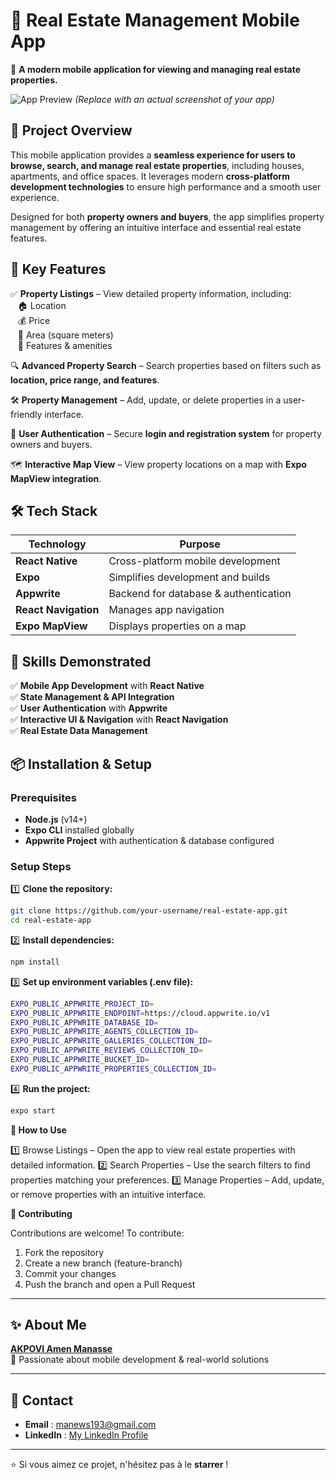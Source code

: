 # 🏡 Real Estate Management Mobile App  

📱 **A modern mobile application for viewing and managing real estate properties.**  

![App Preview](./screenshots/app_preview.png) *(Replace with an actual screenshot of your app)*  

## 🚀 Project Overview  

This mobile application provides a **seamless experience for users to browse, search, and manage real estate properties**, including houses, apartments, and office spaces. It leverages modern **cross-platform development technologies** to ensure high performance and a smooth user experience.  

Designed for both **property owners and buyers**, the app simplifies property management by offering an intuitive interface and essential real estate features.  

## 🌟 Key Features  

✅ **Property Listings** – View detailed property information, including:  
&nbsp;&nbsp;&nbsp;🏠 Location  
&nbsp;&nbsp;&nbsp;💰 Price  
&nbsp;&nbsp;&nbsp;📏 Area (square meters)  
&nbsp;&nbsp;&nbsp;📌 Features & amenities  

🔍 **Advanced Property Search** – Search properties based on filters such as **location, price range, and features**.  

🛠 **Property Management** – Add, update, or delete properties in a user-friendly interface.  

🔑 **User Authentication** – Secure **login and registration system** for property owners and buyers.  

🗺 **Interactive Map View** – View property locations on a map with **Expo MapView integration**.  

## 🛠 Tech Stack  

| Technology       | Purpose |
|-----------------|---------|
| **React Native** | Cross-platform mobile development |
| **Expo** | Simplifies development and builds |
| **Appwrite** | Backend for database & authentication |
| **React Navigation** | Manages app navigation |
| **Expo MapView** | Displays properties on a map |

## 📌 Skills Demonstrated  

✅ **Mobile App Development** with **React Native**  
✅ **State Management & API Integration**  
✅ **User Authentication** with **Appwrite**  
✅ **Interactive UI & Navigation** with **React Navigation**  
✅ **Real Estate Data Management**  

## 📦 Installation & Setup  

### **Prerequisites**  
- **Node.js** (v14+)  
- **Expo CLI** installed globally  
- **Appwrite Project** with authentication & database configured  

### **Setup Steps**  
1️⃣ **Clone the repository:**  
```bash
git clone https://github.com/your-username/real-estate-app.git
cd real-estate-app
```
2️⃣ **Install dependencies:**
```bash
npm install
```

3️⃣ **Set up environment variables (.env file):**
```bash
EXPO_PUBLIC_APPWRITE_PROJECT_ID=
EXPO_PUBLIC_APPWRITE_ENDPOINT=https://cloud.appwrite.io/v1
EXPO_PUBLIC_APPWRITE_DATABASE_ID=
EXPO_PUBLIC_APPWRITE_AGENTS_COLLECTION_ID=
EXPO_PUBLIC_APPWRITE_GALLERIES_COLLECTION_ID=
EXPO_PUBLIC_APPWRITE_REVIEWS_COLLECTION_ID=
EXPO_PUBLIC_APPWRITE_BUCKET_ID=
EXPO_PUBLIC_APPWRITE_PROPERTIES_COLLECTION_ID=
```

4️⃣ **Run the project:**
```bash
expo start
```

**📖 How to Use**

1️⃣ Browse Listings – Open the app to view real estate properties with detailed information.
2️⃣ Search Properties – Use the search filters to find properties matching your preferences.
3️⃣ Manage Properties – Add, update, or remove properties with an intuitive interface.

**🤝 Contributing**

Contributions are welcome! To contribute:

1. Fork the repository
2. Create a new branch (feature-branch)
3. Commit your changes
4. Push the branch and open a Pull Request

---

## ✨ About Me

**[AKPOVI Amen Manasse](https://github.com/AkmaDev)**  
💼 Passionate about mobile development & real-world solutions

---

## 📧 Contact

- **Email** : [manews193@gmail.com](mailto:manews193@gmail.com)
- **LinkedIn** : [My LinkedIn Profile](https://www.linkedin.com/in/manasse-akpovi)

---

⭐ Si vous aimez ce projet, n'hésitez pas à le **starrer** !
